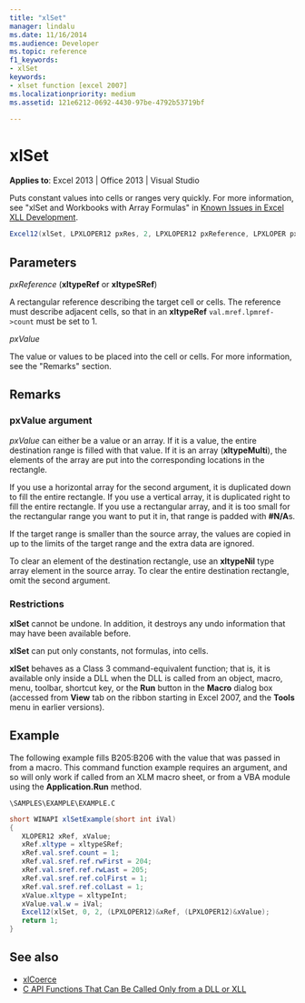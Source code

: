 ```yaml
---
title: "xlSet"
manager: lindalu
ms.date: 11/16/2014
ms.audience: Developer
ms.topic: reference
f1_keywords:
- xlSet
keywords:
- xlset function [excel 2007]
ms.localizationpriority: medium
ms.assetid: 121e6212-0692-4430-97be-4792b53719bf

---
```


# xlSet

**Applies to**: Excel 2013 | Office 2013 | Visual Studio 
  
Puts constant values into cells or ranges very quickly. For more information, see "xlSet and Workbooks with Array Formulas" in [Known Issues in Excel XLL Development](known-issues-in-excel-xll-development.md).
  
```cs
Excel12(xlSet, LPXLOPER12 pxRes, 2, LPXLOPER12 pxReference, LPXLOPER pxValue);
```

## Parameters

_pxReference_ (**xltypeRef** or **xltypeSRef**)
  
A rectangular reference describing the target cell or cells. The reference must describe adjacent cells, so that in an **xltypeRef** `val.mref.lpmref->count` must be set to 1. 
  
_pxValue_
  
The value or values to be placed into the cell or cells. For more information, see the "Remarks" section.
  
## Remarks

### pxValue argument

_pxValue_ can either be a value or an array. If it is a value, the entire destination range is filled with that value. If it is an array (**xltypeMulti**), the elements of the array are put into the corresponding locations in the rectangle.
  
If you use a horizontal array for the second argument, it is duplicated down to fill the entire rectangle. If you use a vertical array, it is duplicated right to fill the entire rectangle. If you use a rectangular array, and it is too small for the rectangular range you want to put it in, that range is padded with **#N/A**s.
  
If the target range is smaller than the source array, the values are copied in up to the limits of the target range and the extra data are ignored.
  
To clear an element of the destination rectangle, use an **xltypeNil** type array element in the source array. To clear the entire destination rectangle, omit the second argument. 
  
### Restrictions

**xlSet** cannot be undone. In addition, it destroys any undo information that may have been available before. 
  
**xlSet** can put only constants, not formulas, into cells. 
  
**xlSet** behaves as a Class 3 command-equivalent function; that is, it is available only inside a DLL when the DLL is called from an object, macro, menu, toolbar, shortcut key, or the **Run** button in the **Macro** dialog box (accessed from **View** tab on the ribbon starting in Excel 2007, and the **Tools** menu in earlier versions). 
  
## Example

The following example fills B205:B206 with the value that was passed in from a macro. This command function example requires an argument, and so will only work if called from an XLM macro sheet, or from a VBA module using the **Application.Run** method. 
  
`\SAMPLES\EXAMPLE\EXAMPLE.C`
  
```cs
short WINAPI xlSetExample(short int iVal)
{
   XLOPER12 xRef, xValue;
   xRef.xltype = xltypeSRef;
   xRef.val.sref.count = 1;
   xRef.val.sref.ref.rwFirst = 204;
   xRef.val.sref.ref.rwLast = 205;
   xRef.val.sref.ref.colFirst = 1;
   xRef.val.sref.ref.colLast = 1;
   xValue.xltype = xltypeInt;
   xValue.val.w = iVal;
   Excel12(xlSet, 0, 2, (LPXLOPER12)&xRef, (LPXLOPER12)&xValue);
   return 1;
}
```

## See also

- [xlCoerce](xlcoerce.md)
- [C API Functions That Can Be Called Only from a DLL or XLL](c-api-functions-that-can-be-called-only-from-a-dll-or-xll.md)

